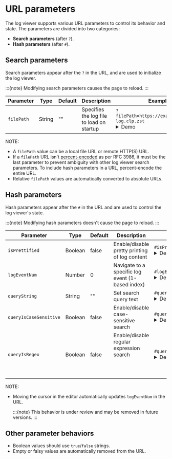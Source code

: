# URL parameters

The log viewer supports various URL parameters to control its behavior and state. The parameters are
divided into two categories:

- **Search parameters** (after `?`).
- **Hash parameters** (after `#`).

## Search parameters

Search parameters appear after the `?` in the URL, and are used to initialize the log viewer.

:::{note}
Modifying search parameters causes the page to reload.
:::

| Parameter  | Type   | Default | Description                               | Example                                                                                                                                                                                                                                                                                                                                                                                                                                                      |
|------------|--------|---------|-------------------------------------------|--------------------------------------------------------------------------------------------------------------------------------------------------------------------------------------------------------------------------------------------------------------------------------------------------------------------------------------------------------------------------------------------------------------------------------------------------------------|
| `filePath` | String | ""      | Specifies the log file to load on startup | `?filePath=https://example.com/app-log.clp.zst` <details><summary>Demo</summary><a href="https://y-scope.github.io/yscope-log-viewer/?filePath=https://yscope.s3.us-east-2.amazonaws.com/sample-logs/yarn-ubuntu-resourcemanager-ip-172-31-17-135.log.1.clp.zst">https://y-scope.github.io/yscope-log-viewer/?<b>filePath=https://yscope.s3.us-east-2.amazonaws.com/sample-logs/yarn-ubuntu-resourcemanager-ip-172-31-17-135.log.1.clp.zst</b></a></details> |

NOTE:

- A `filePath` value can be a local file URL or remote HTTP(S) URL.
- If a `filePath` URL isn't [percent-encoded][rfc-3986-percent-encoding] as per RFC 3986, it must be
  the last parameter to prevent ambiguity with other log viewer search parameters. To include hash
  parameters in a URL, percent-encode the entire URL.
- Relative `filePath` values are automatically converted to absolute URLs.

## Hash parameters

Hash parameters appear after the `#` in the URL and are used to control the log viewer's state.

:::{note}
Modifying hash parameters doesn't cause the page to reload.
:::

| Parameter              | Type    | Default | Description                                                           | Example                                                                                                                                                                                                                                                                                                                                                                                                                                                                                                                         |
|------------------------|---------|---------|-----------------------------------------------------------------------|---------------------------------------------------------------------------------------------------------------------------------------------------------------------------------------------------------------------------------------------------------------------------------------------------------------------------------------------------------------------------------------------------------------------------------------------------------------------------------------------------------------------------------|
| `isPrettified`         | Boolean | false   | Enable/disable pretty printing of log content                         | `#isPrettified=true` <details><summary>Demo</summary><a href="https://y-scope.github.io/yscope-log-viewer/?filePath=https://yscope.s3.us-east-2.amazonaws.com/sample-logs/yarn-ubuntu-resourcemanager-ip-172-31-17-135.log.1.clp.zst#isPrettified=true">https://y-scope.github.io/yscope-log-viewer/?filePath=https://yscope.s3.us-east-2.amazonaws.com/sample-logs/yarn-ubuntu-resourcemanager-ip-172-31-17-135.log.1.clp.zst#<b>isPrettified=true</b></a></details>                                                           |
| `logEventNum`          | Number  | 0       | Navigate to a specific log event (1-based index)                      | `#logEventNum=1542` <details><summary>Demo</summary><a href="https://y-scope.github.io/yscope-log-viewer/?filePath=https://yscope.s3.us-east-2.amazonaws.com/sample-logs/yarn-ubuntu-resourcemanager-ip-172-31-17-135.log.1.clp.zst#logEventNum=1542">https://y-scope.github.io/yscope-log-viewer/?filePath=https://yscope.s3.us-east-2.amazonaws.com/sample-logs/yarn-ubuntu-resourcemanager-ip-172-31-17-135.log.1.clp.zst#<b>logEventNum=1542</b></a></details>                                                              |
| `queryString`          | String  | ""      | Set search query text                                                 | ```#queryString=service%3A+172.31``` <details><summary>Demo</summary><a href="https://y-scope.github.io/yscope-log-viewer/?filePath=https://yscope.s3.us-east-2.amazonaws.com/sample-logs/yarn-ubuntu-resourcemanager-ip-172-31-17-135.log.1.clp.zst#queryString=service%3A+172.31">https://y-scope.github.io/yscope-log-viewer/?filePath=https://yscope.s3.us-east-2.amazonaws.com/sample-logs/yarn-ubuntu-resourcemanager-ip-172-31-17-135.log.1.clp.zst#<b>queryString=service%3A+172.31</b></a></details>                   |
| `queryIsCaseSensitive` | Boolean | false   | Enable/disable case-sensitive search                                  | `#queryIsCaseSensitive=true`   <details><summary>Demo</summary><a href="https://y-scope.github.io/yscope-log-viewer/?filePath=https://yscope.s3.us-east-2.amazonaws.com/sample-logs/yarn-ubuntu-resourcemanager-ip-172-31-17-135.log.1.clp.zst#queryString=RMC&queryIsCaseSensitive=true">https://y-scope.github.io/yscope-log-viewer/?filePath=https://yscope.s3.us-east-2.amazonaws.com/sample-logs/yarn-ubuntu-resourcemanager-ip-172-31-17-135.log.1.clp.zst#queryString=RMC&<b>queryIsCaseSensitive=true</b></a></details> |
| `queryIsRegex`         | Boolean | false   | Enable/disable regular expression search         <br/><br/><br/><br/> | `#queryIsRegex=true` <details><summary>Demo</summary><a href="https://y-scope.github.io/yscope-log-viewer/?filePath=https://yscope.s3.us-east-2.amazonaws.com/sample-logs/yarn-ubuntu-resourcemanager-ip-172-31-17-135.log.1.clp.zst#queryString=172.*43716&queryIsRegex=true">https://y-scope.github.io/yscope-log-viewer/?filePath=https://yscope.s3.us-east-2.amazonaws.com/sample-logs/yarn-ubuntu-resourcemanager-ip-172-31-17-135.log.1.clp.zst#queryString=172.*43716&<b>queryIsRegex=true</b></a></details>             |

NOTE:

- Moving the cursor in the editor automatically updates `logEventNum` in the URL.

  :::{note}
  This behavior is under review and may be removed in future versions.
  :::

## Other parameter behaviors

- Boolean values should use `true`/`false` strings.
- Empty or falsy values are automatically removed from the URL.


[rfc-3986-percent-encoding]: https://datatracker.ietf.org/doc/html/rfc3986#section-2.1